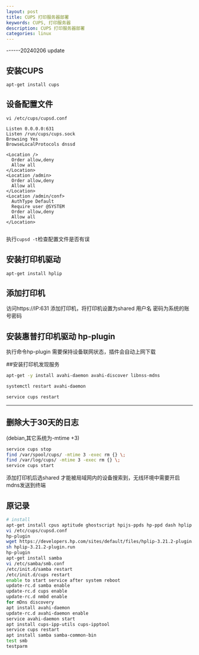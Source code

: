 ```yaml
---
layout: post
title: CUPS 打印服务器部署
keywords: CUPS, 打印服务器
description: CUPS 打印服务器部署
categories: linux
---
```

------20240206 update
## 安装CUPS
`apt-get install cups`

## 设备配置文件
`vi /etc/cups/cupsd.conf`

```
Listen 0.0.0.0:631
Listen /run/cups/cups.sock
Browsing Yes
BrowseLocalProtocols dnssd

<Location />
  Order allow,deny
  Allow all
</Location>
<Location /admin>
  Order allow,deny
  Allow all
</Location>
<Location /admin/conf>
  AuthType Default
  Require user @SYSTEM
  Order allow,deny
  Allow all
</Location>


```

执行`cupsd -t`检查配置文件是否有误

## 安装打印机驱动
`apt-get install hplip `

## 添加打印机
访问https://IP:631 添加打印机，将打印机设置为shared
用户名 密码为系统的账号密码

## 安装惠普打印机驱动 hp-plugin
执行命令hp-plugin
需要保持设备联网状态，插件会自动上网下载


##安装打印机发现服务

```bash
apt-get -y install avahi-daemon avahi-discover libnss-mdns

systemctl restart avahi-daemon

service cups restart
```
------

## 删除大于30天的日志
 (debian,其它系统为-mtime +3)
```bash
service cups stop
find /var/spool/cups/ -mtime 3 -exec rm {} \;
find /var/log/cups/ -mtime 3 -exec rm {} \;
service cups start
```

添加打印机后选shared 才能被局域网内的设备搜索到，无线环境中需要开启mdns发送到终端



## 原记录
```bash
# install
apt-get install cpus aptitude ghostscript hpijs-ppds hp-ppd dash hplip hp-plugin
vi /etc/cups/cupsd.conf
hp-plugin
wget https://developers.hp.com/sites/default/files/hplip-3.21.2-plugin.run
sh hplip-3.21.2-plugin.run
hp-plugin
apt-get install samba
vi /etc/samba/smb.conf
/etc/init.d/samba restart
/etc/init.d/cups restart
enable to start service after system reboot
update-rc.d samba enable
update-rc.d cups enable
update-rc.d nmbd enable
for mDns discovery
apt install avahi-daemon
update-rc.d avahi-daemon enable
service avahi-daemon start
apt install cups-ipp-utils cups-ipptool
service cups restart
apt install samba samba-common-bin
test smb
testparm
```
